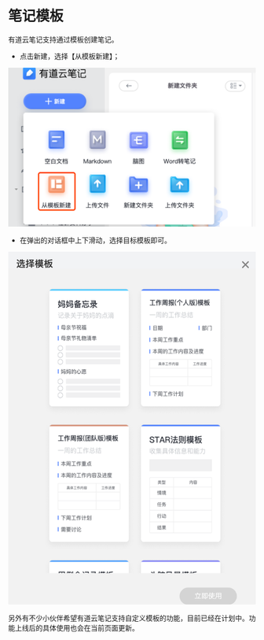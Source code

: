 # 笔记模板

有道云笔记支持通过模板创建笔记。

* 点击新建，选择【从模板新建】；

![](../.gitbook/assets/image%20%2828%29.png)

* 在弹出的对话框中上下滑动，选择目标模板即可。

![](../.gitbook/assets/image%20%2829%29.png)

另外有不少小伙伴希望有道云笔记支持自定义模板的功能，目前已经在计划中。功能上线后的具体使用也会在当前页面更新。

